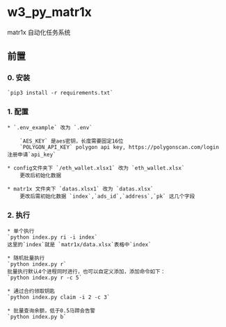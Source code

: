 # w3_py_matr1x

matr1x 自动化任务系统

## 前置

### 0. 安装

    `pip3 install -r requirements.txt`

### 1. 配置

    * `.env_example` 改为 `.env`

        `AES_KEY` 是aes密钥，长度需要固定16位
        `POLYGON_API_KEY` polygon api key, https://polygonscan.com/login 注册申请`api_key`

    * config文件夹下 `/eth_wallet.xlsx1` 改为 `eth_wallet.xlsx`
        更改后初始化数据

    * matr1x 文件夹下 `datas.xlsx1` 改为 `datas.xlsx`
        更改后需初始化数据 `index`,`ads_id`,`address`,`pk` 这几个字段

### 2. 执行

    * 单个执行
    `python index.py ri -i index`
    这里的`index`就是 `matr1x/data.xlsx`表格中`index`

    * 随机批量执行
    `python index.py r`
    批量执行默认4个进程同时进行，也可以自定义添加，添加命令如下：
    `python index.py r -c 5`

    * 通过合约领取钥匙
    `python index.py claim -i 2 -c 3`

    * 批量查询余额，低于0.5马蹄会告警
    `python index.py b`
